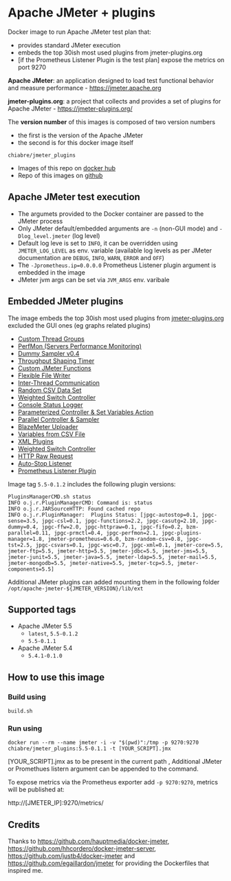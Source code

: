 # Apache JMeter + plugins 
Docker image to run Apache JMeter test plan that:
* provides standard JMeter execution
* embeds the top 30ish most used plugins from jmeter-plugins.org 
* [if the Prometheus Listener Plugin is the test plan] expose the metrics on port 9270

**Apache JMeter**: an application designed to load test functional behavior and measure performance - https://jmeter.apache.org

**jmeter-plugins.org**: a project that collects and provides a set of plugins for Apache JMeter - https://jmeter-plugins.org/

The **version number** of this images is composed of two version numbers
  * the first is the version of the Apache JMeter 
  * the second is for this docker image itself

`chiabre/jmeter_plugins`

* Images of this repo on [docker hub](https://hub.docker.com/repository/docker/chiabre/jmeter_plugins)
* Repo of this images on [github](https://github.com/chiabre/jmeter_plugins)

## Apache JMeter test execution

* The argumets provided to the Docker container are passed to the JMeter process 
* Only JMeter default/embedded arguments are `-n` (non-GUI mode) and `-Dlog_level.jmeter` (log level)
* Default log leve is set to `INFO`, it can be overridden using `JMETER_LOG_LEVEL` as env. variable (available log levels as per JMeter documentation are `DEBUG`, `INFO`, `WARN`, `ERROR` and `OFF`)
* The `-Jprometheus.ip=0.0.0.0` Prometheus Listener plugin argument is embedded in the image
* JMeter jvm args can be set via `JVM_ARGS` env. varibale

## Embedded JMeter plugins

The image embeds the top 30ish most used plugins from [jmeter-plugins.org](https://jmeter-plugins.org/stats/) excluded the GUI ones (eg graphs related plugins)

* [Custom Thread Groups](https://jmeter-plugins.org/?search=jpgc-casutg)
* [PerfMon (Servers Performance Monitoring)](https://jmeter-plugins.org/?search=jpgc-perfmon)
* [Dummy Sampler v0.4](https://jmeter-plugins.org/?search=jpgc-dummy)
* [Throughput Shaping Timer](https://jmeter-plugins.org/?search=jpgc-tst)
* [Custom JMeter Functions](https://jmeter-plugins.org/?search=jpgc-functions)
* [Flexible File Writer](https://jmeter-plugins.org/?search=jpgc-ffw)
* [Inter-Thread Communication](https://jmeter-plugins.org/?search=jpgc-fifo)
* [Random CSV Data Set](https://jmeter-plugins.org/?search=bzm-random-csv)
* [Weighted Switch Controller](https://jmeter-plugins.org/?search=jpgc-wsc)
* [Console Status Logger](https://jmeter-plugins.org/?search=jpgc-csl)
* [Parameterized Controller & Set Variables Action](https://jmeter-plugins.org/?search=jpgc-prmctl)
* [Parallel Controller & Sampler](https://jmeter-plugins.org/?search=bzm-parallel)
* [BlazeMeter Uploader](https://jmeter-plugins.org/?search=jpgc-sense)
* [Variables from CSV File](https://jmeter-plugins.org/?search=jpgc-csvars)
* [XML Plugins](https://jmeter-plugins.org/?search=jpgc-xml)
* [Weighted Switch Controller](https://jmeter-plugins.org/?search=jpgc-wsc)
* [HTTP Raw Request](https://jmeter-plugins.org/?search=jpgc-httpraw)
* [Auto-Stop Listener](https://jmeter-plugins.org/?search=jpgc-autostop)
* [Prometheus Listener Plugin](https://jmeter-plugins.org/?search=jmeter-prometheus)

Image tag `5.5-0.1.2` includes the following plugin versions:

```console
PluginsManagerCMD.sh status
INFO o.j.r.PluginManagerCMD: Command is: status
INFO o.j.r.JARSourceHTTP: Found cached repo
INFO o.j.r.PluginManager:  Plugins Status: [jpgc-autostop=0.1, jpgc-sense=3.5, jpgc-csl=0.1, jpgc-functions=2.2, jpgc-casutg=2.10, jpgc-dummy=0.4, jpgc-ffw=2.0, jpgc-httpraw=0.1, jpgc-fifo=0.2, bzm-parallel=0.11, jpgc-prmctl=0.4, jpgc-perfmon=2.1, jpgc-plugins-manager=1.8, jmeter-prometheus=0.6.0, bzm-random-csv=0.8, jpgc-tst=2.5, jpgc-csvars=0.1, jpgc-wsc=0.7, jpgc-xml=0.1, jmeter-core=5.5, jmeter-ftp=5.5, jmeter-http=5.5, jmeter-jdbc=5.5, jmeter-jms=5.5, jmeter-junit=5.5, jmeter-java=5.5, jmeter-ldap=5.5, jmeter-mail=5.5, jmeter-mongodb=5.5, jmeter-native=5.5, jmeter-tcp=5.5, jmeter-components=5.5]
```

Additional JMeter plugins can added mounting them in the following folder `/opt/apache-jmeter-${JMETER_VERSION}/lib/ext`

## Supported tags

* Apache JMeter 5.5
   * `latest`, `5.5-0.1.2`
   * `5.5-0.1.1`
* Apache JMeter 5.4
   * `5.4.1-0.1.0`

## How to use this image

### Build using

```console
build.sh
```

### Run using

```console
docker run --rm --name jmeter -i -v "$(pwd)":/tmp -p 9270:9270 chiabre/jmeter_plugins:5.5-0.1.1 -t [YOUR_SCRIPT].jmx
```

[YOUR_SCRIPT].jmx as to be present in the current path , Additional JMeter or Promethues listern argument can be appended to the command.

To expose metrics via the Prometheus exporter add `-p 9270:9270`, metrics will be published at:

http://[JMETER_IP]:9270/metrics/

## Credits
Thanks to https://github.com/hauptmedia/docker-jmeter, https://github.com/hhcordero/docker-jmeter-server, https://github.com/justb4/docker-jmeter and https://github.com/egaillardon/jmeter for providing the Dockerfiles that inspired me. 
